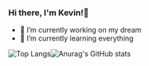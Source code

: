 ### Hi there, I'm Kevin!👋

- 🔭 I’m currently working on my dream
- 🌱 I’m currently learning everything


![Top Langs](https://github-readme-stats.vercel.app/api/top-langs/?username=CatRaiden&layout=compact&theme=radical)![Anurag's GitHub stats](https://github-readme-stats.vercel.app/api?username=CatRaiden&show_icons=true&theme=radical)




